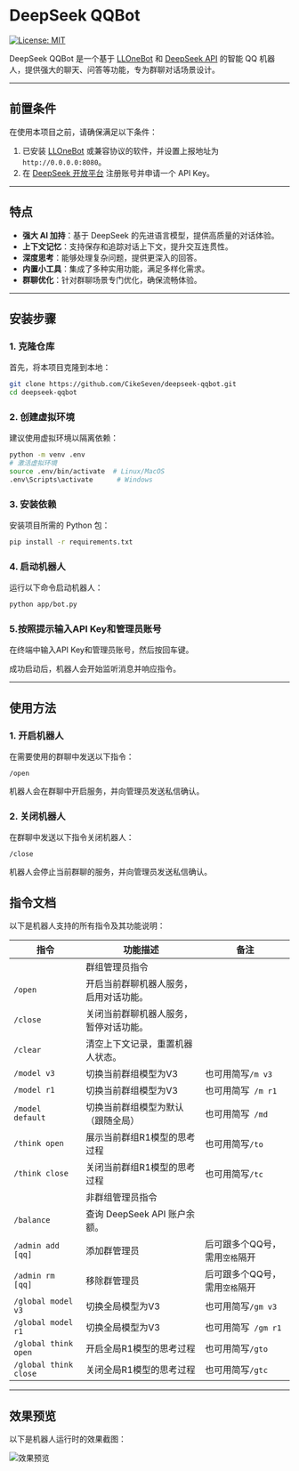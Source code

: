 # DeepSeek QQBot

[![License: MIT](https://img.shields.io/badge/License-MIT-yellow.svg)](https://opensource.org/licenses/MIT)

DeepSeek QQBot 是一个基于 [LLOneBot](https://github.com/LLOneBot/LLOneBot) 和 [DeepSeek API](https://platform.deepseek.com/) 的智能 QQ 机器人，提供强大的聊天、问答等功能，专为群聊对话场景设计。

---

## 前置条件

在使用本项目之前，请确保满足以下条件：
1. 已安装 [LLOneBot](https://github.com/LLOneBot/LLOneBot) 或兼容协议的软件，并设置上报地址为 `http://0.0.0.0:8080`。
2. 在 [DeepSeek 开放平台](https://platform.deepseek.com/) 注册账号并申请一个 API Key。

---

## 特点

- **强大 AI 加持**：基于 DeepSeek 的先进语言模型，提供高质量的对话体验。
- **上下文记忆**：支持保存和追踪对话上下文，提升交互连贯性。
- **深度思考**：能够处理复杂问题，提供更深入的回答。
- **内置小工具**：集成了多种实用功能，满足多样化需求。
- **群聊优化**：针对群聊场景专门优化，确保流畅体验。

---

## 安装步骤

### 1. 克隆仓库
首先，将本项目克隆到本地：
```bash
git clone https://github.com/CikeSeven/deepseek-qqbot.git
cd deepseek-qqbot
```

### 2. 创建虚拟环境
建议使用虚拟环境以隔离依赖：
```bash
python -m venv .env
# 激活虚拟环境
source .env/bin/activate  # Linux/MacOS
.env\Scripts\activate      # Windows
```

### 3. 安装依赖
安装项目所需的 Python 包：
```bash
pip install -r requirements.txt
```

### 4. 启动机器人
运行以下命令启动机器人：
```bash
python app/bot.py
```

### 5.按照提示输入API Key和管理员账号
在终端中输入API Key和管理员账号，然后按回车键。


成功启动后，机器人会开始监听消息并响应指令。

---

## 使用方法

### 1. 开启机器人
在需要使用的群聊中发送以下指令：
```
/open
```
机器人会在群聊中开启服务，并向管理员发送私信确认。

### 2. 关闭机器人
在群聊中发送以下指令关闭机器人：
```
/close
```
机器人会停止当前群聊的服务，并向管理员发送私信确认。


## 指令文档

以下是机器人支持的所有指令及其功能说明：

| 指令        | 功能描述                                   | 备注      |
|-------------|------------------------------------------|---------------|
|             | 群组管理员指令       
| `/open`     | 开启当前群聊机器人服务，启用对话功能。          |      |
| `/close`    | 关闭当前群聊机器人服务，暂停对话功能。          |      |
| `/clear`    | 清空上下文记录，重置机器人状态。            |      |
| `/model v3` | 切换当前群组模型为V3                      | 也可用简写`/m v3`|
| `/model r1`  | 切换当前群组模型为V3                     | 也可用简写` /m r1` |
| `/model default`  | 切换当前群组模型为默认（跟随全局）    | 也可用简写` /md` |
| `/think open`  | 展示当前群组R1模型的思考过程              | 也可用简写`/to`       |
| `/think close`  | 关闭当前群组R1模型的思考过程              | 也可用简写`/tc`       |
|            | 非群组管理员指令
| `/balance`  | 查询 DeepSeek API 账户余额。             |     |
| `/admin add [qq]`  | 添加群管理员             |    后可跟多个QQ号，需用`空格`隔开|
| `/admin rm [qq]`  | 移除群管理员             |    后可跟多个QQ号，需用`空格`隔开|
| `/global model v3` | 切换全局模型为V3                      | 也可用简写`/gm v3`|
| `/global model r1`  | 切换全局模型为V3                     | 也可用简写` /gm r1` |
| `/global think open`  | 开启全局R1模型的思考过程              | 也可用简写`/gto`       |
| `/global think close`  | 关闭全局R1模型的思考过程              | 也可用简写`/gtc`       |

---

## 效果预览

以下是机器人运行时的效果截图：

![效果预览](https://github.com/user-attachments/assets/f6839acf-f99e-4308-900f-635c6cd27082)

